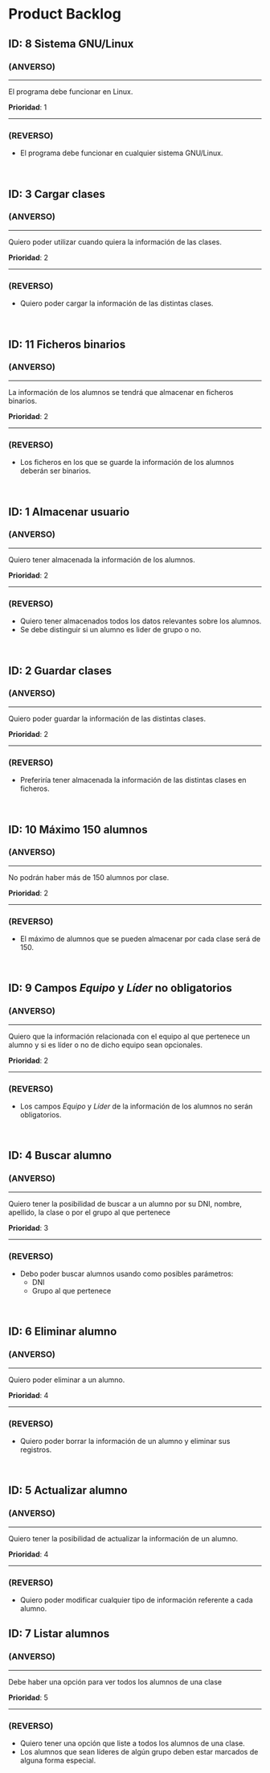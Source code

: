 # Product Backlog

## **ID:** 8 **Sistema GNU/Linux**
### (ANVERSO)

---

El programa debe funcionar en Linux.

**Prioridad**: 1

---

### (REVERSO)
* El programa debe funcionar en cualquier sistema GNU/Linux.

<br>

## **ID:** 3 **Cargar clases**
### (ANVERSO)

---

Quiero poder utilizar cuando quiera la información de las clases.

**Prioridad**: 2

---

### (REVERSO)
* Quiero poder cargar la información de las distintas clases.

<br>

## **ID:** 11 **Ficheros binarios**
### (ANVERSO)

---

La información de los alumnos se tendrá que almacenar en ficheros binarios.

**Prioridad**: 2

---

### (REVERSO)
* Los ficheros en los que se guarde la información de los alumnos deberán ser binarios.

<br>

## **ID:** 1 **Almacenar usuario**
### (ANVERSO)

---

Quiero tener almacenada la información de los alumnos.

**Prioridad**: 2

---

### (REVERSO)
* Quiero tener almacenados todos los datos relevantes sobre los alumnos.
* Se debe distinguir si un alumno es lider de grupo o no.
﻿
<br>

## **ID:** 2 **Guardar clases**
### (ANVERSO)

---
Quiero poder guardar la información de las distintas clases.

**Prioridad**: 2

---
### (REVERSO)
* Preferiría tener almacenada la información de las distintas clases en ficheros.

<br>

## **ID:** 10 **Máximo 150 alumnos**
### (ANVERSO)

---

No podrán haber más de 150 alumnos por clase.

**Prioridad**: 2

---

### (REVERSO)
* El máximo de alumnos que se pueden almacenar por cada clase será de 150.

<br>

## **ID:** 9 **Campos *Equipo* y *Líder* no obligatorios**
### (ANVERSO)

---
Quiero que la información relacionada con el equipo al que pertenece un alumno y si es líder o no de dicho equipo sean opcionales.

**Prioridad**: 2

---

### (REVERSO)
* Los campos *Equipo* y *Líder* de la información de los alumnos no serán obligatorios.

<br>

## **ID:** 4 **Buscar alumno**
### (ANVERSO)

---

Quiero tener la posibilidad de buscar a un alumno por su DNI, nombre, apellido, la clase o por el grupo al que pertenece

**Prioridad**: 3

---

### (REVERSO)
* Debo poder buscar alumnos usando como posibles parámetros:
	* DNI
	* Grupo al que pertenece

<br>

## **ID:** 6 **Eliminar alumno**
### (ANVERSO)

---

Quiero poder eliminar a un alumno.

**Prioridad**: 4

---

### (REVERSO)
* Quiero poder borrar la información de un alumno y eliminar sus registros.

<br>

## **ID:** 5 **Actualizar alumno**
### (ANVERSO)

---

Quiero tener la posibilidad de actualizar la información de un alumno.

**Prioridad**: 4

---

### (REVERSO)
* Quiero poder modificar cualquier tipo de información referente a cada alumno.

## **ID:** 7 **Listar alumnos**
### (ANVERSO)

---

Debe haber una opción para ver todos los alumnos de una clase

**Prioridad**: 5

---

### (REVERSO)
* Quiero tener una opción que liste a todos los alumnos de una clase.
* Los alumnos que sean líderes de algún grupo deben estar marcados de alguna forma especial.
